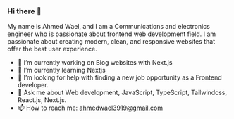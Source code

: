 ### Hi there 👋
My name is Ahmed Wael, and I am a Communications and electronics engineer who is passionate about frontend web development field. I am passionate about creating modern, clean, and responsive websites that offer the best user experience.

- 🔭 I’m currently working on Blog websites with Next.js
- 🌱 I’m currently learning Nextjs 
- 🤔 I’m looking for help with finding a new job opportunity as a Frontend developer.
- 💬 Ask me about Web development, JavaScript, TypeScript, Tailwindcss, React.js, Next.js.
- 📫 How to reach me: ahmedwael3919@gmail.com
